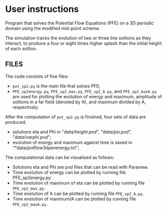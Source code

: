 # User instructions

Program that solves the Potential Flow Equations (PFE) on a 3D periodic domain using the modified mid-point scheme.

The simulation tracks the evolution of two or three line solitons as they interact, 
to produce a four or eight times higher splash than the initial height of each soliton.

## FILES

The code consists of five files:
- `pot_sp2.py` is the main file that solves PFE;
- `PFE_sp2energy.py`, `PFE_sp2_max.py`, `PFE_sp2_A.py`, and `PFE_sp2_maxA.py` are used for plotting the evolution of energy and maximum, amplitude of solitons in a far field (denoted by A), and maximum divided by A, respectively.

After the computation of `pot_sp2.py` is finished, four sets of data are produced:
- solutions eta and Phi in "*data/height.pvd*", "*data/psi.pvd*", "*data/varphi.pvd*";
- evolution of energy and maximum against time is saved in "*data/potflow3dperenergy.txt";


The computational data can be visualised as follows:
- Solutions eta and Phi are pvd files that can be read with Paraview.
- Time evolution of energy can be plotted by running file PFE_sp2energy.py`.
- Time evolution of maximum of eta can be plotted by running file `PFE_sp2_max.py`.
- Time evolution of A can be plotted by running file `PFE_sp2_A.py`.
- Time evolution of maximum/A can be plotted by running file `PFE_sp2_maxA.py`.
